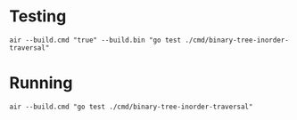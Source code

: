 # Testing
```
air --build.cmd "true" --build.bin "go test ./cmd/binary-tree-inorder-traversal"
```

# Running
```
air --build.cmd "go test ./cmd/binary-tree-inorder-traversal"
```